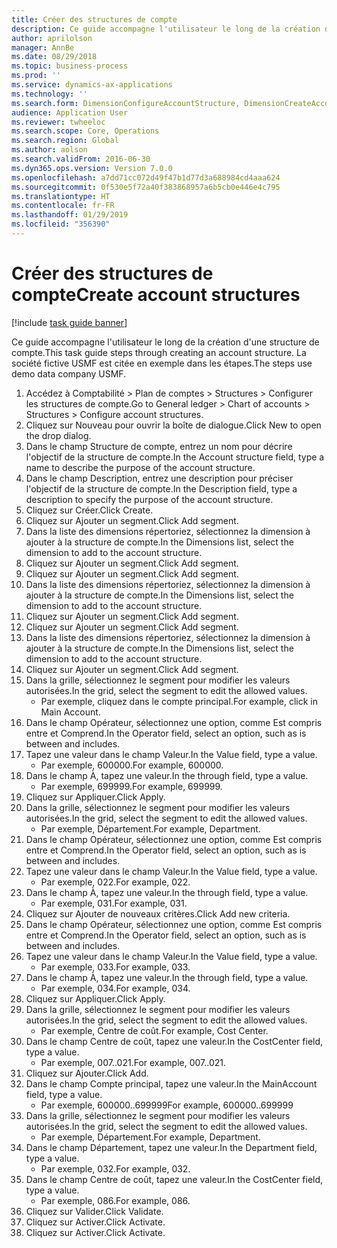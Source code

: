 ```yaml
---
title: Créer des structures de compte
description: Ce guide accompagne l'utilisateur le long de la création d'une structure de compte.
author: aprilolson
manager: AnnBe
ms.date: 08/29/2018
ms.topic: business-process
ms.prod: ''
ms.service: dynamics-ax-applications
ms.technology: ''
ms.search.form: DimensionConfigureAccountStructure, DimensionCreateAccountStructure, DimensionHierarchyAddLevel, DimensionHierarchyConstraintActivate
audience: Application User
ms.reviewer: twheeloc
ms.search.scope: Core, Operations
ms.search.region: Global
ms.author: aolson
ms.search.validFrom: 2016-06-30
ms.dyn365.ops.version: Version 7.0.0
ms.openlocfilehash: a7dd71cc072d49f47b1d77d3a688984cd4aaa624
ms.sourcegitcommit: 0f530e5f72a40f383868957a6b5cb0e446e4c795
ms.translationtype: HT
ms.contentlocale: fr-FR
ms.lasthandoff: 01/29/2019
ms.locfileid: "356390"
---
```

# <a name="create-account-structures"></a><span data-ttu-id="71c37-103">Créer des structures de compte</span><span class="sxs-lookup"><span data-stu-id="71c37-103">Create account structures</span></span>

[!include [task guide banner](../../includes/task-guide-banner.md)]

<span data-ttu-id="71c37-104">Ce guide accompagne l'utilisateur le long de la création d'une structure de compte.</span><span class="sxs-lookup"><span data-stu-id="71c37-104">This task guide steps through creating an account structure.</span></span> <span data-ttu-id="71c37-105">La société fictive USMF est citée en exemple dans les étapes.</span><span class="sxs-lookup"><span data-stu-id="71c37-105">The steps use demo data company USMF.</span></span>

1. <span data-ttu-id="71c37-106">Accédez à Comptabilité > Plan de comptes > Structures > Configurer les structures de compte.</span><span class="sxs-lookup"><span data-stu-id="71c37-106">Go to General ledger > Chart of accounts > Structures > Configure account structures.</span></span>
2. <span data-ttu-id="71c37-107">Cliquez sur Nouveau pour ouvrir la boîte de dialogue.</span><span class="sxs-lookup"><span data-stu-id="71c37-107">Click New to open the drop dialog.</span></span>
3. <span data-ttu-id="71c37-108">Dans le champ Structure de compte, entrez un nom pour décrire l'objectif de la structure de compte.</span><span class="sxs-lookup"><span data-stu-id="71c37-108">In the Account structure field, type a name to describe the purpose of the account structure.</span></span>
4. <span data-ttu-id="71c37-109">Dans le champ Description, entrez une description pour préciser l'objectif de la structure de compte.</span><span class="sxs-lookup"><span data-stu-id="71c37-109">In the Description field, type a description to specify the purpose of the account structure.</span></span>
5. <span data-ttu-id="71c37-110">Cliquez sur Créer.</span><span class="sxs-lookup"><span data-stu-id="71c37-110">Click Create.</span></span>
6. <span data-ttu-id="71c37-111">Cliquez sur Ajouter un segment.</span><span class="sxs-lookup"><span data-stu-id="71c37-111">Click Add segment.</span></span>
7. <span data-ttu-id="71c37-112">Dans la liste des dimensions répertoriez, sélectionnez la dimension à ajouter à la structure de compte.</span><span class="sxs-lookup"><span data-stu-id="71c37-112">In the Dimensions list, select the dimension to add to the account structure.</span></span>
8. <span data-ttu-id="71c37-113">Cliquez sur Ajouter un segment.</span><span class="sxs-lookup"><span data-stu-id="71c37-113">Click Add segment.</span></span>
9. <span data-ttu-id="71c37-114">Cliquez sur Ajouter un segment.</span><span class="sxs-lookup"><span data-stu-id="71c37-114">Click Add segment.</span></span>
10. <span data-ttu-id="71c37-115">Dans la liste des dimensions répertoriez, sélectionnez la dimension à ajouter à la structure de compte.</span><span class="sxs-lookup"><span data-stu-id="71c37-115">In the Dimensions list, select the dimension to add to the account structure.</span></span>
11. <span data-ttu-id="71c37-116">Cliquez sur Ajouter un segment.</span><span class="sxs-lookup"><span data-stu-id="71c37-116">Click Add segment.</span></span>
12. <span data-ttu-id="71c37-117">Cliquez sur Ajouter un segment.</span><span class="sxs-lookup"><span data-stu-id="71c37-117">Click Add segment.</span></span>
13. <span data-ttu-id="71c37-118">Dans la liste des dimensions répertoriez, sélectionnez la dimension à ajouter à la structure de compte.</span><span class="sxs-lookup"><span data-stu-id="71c37-118">In the Dimensions list, select the dimension to add to the account structure.</span></span>
14. <span data-ttu-id="71c37-119">Cliquez sur Ajouter un segment.</span><span class="sxs-lookup"><span data-stu-id="71c37-119">Click Add segment.</span></span>
15. <span data-ttu-id="71c37-120">Dans la grille, sélectionnez le segment pour modifier les valeurs autorisées.</span><span class="sxs-lookup"><span data-stu-id="71c37-120">In the grid, select the segment to edit the allowed values.</span></span>
    * <span data-ttu-id="71c37-121">Par exemple, cliquez dans le compte principal.</span><span class="sxs-lookup"><span data-stu-id="71c37-121">For example, click in Main Account.</span></span>  
16. <span data-ttu-id="71c37-122">Dans le champ Opérateur, sélectionnez une option, comme Est compris entre et Comprend.</span><span class="sxs-lookup"><span data-stu-id="71c37-122">In the Operator field, select an option, such as is between and includes.</span></span>
17. <span data-ttu-id="71c37-123">Tapez une valeur dans le champ Valeur.</span><span class="sxs-lookup"><span data-stu-id="71c37-123">In the Value field, type a value.</span></span>
    * <span data-ttu-id="71c37-124">Par exemple, 600000.</span><span class="sxs-lookup"><span data-stu-id="71c37-124">For example, 600000.</span></span>  
18. <span data-ttu-id="71c37-125">Dans le champ À, tapez une valeur.</span><span class="sxs-lookup"><span data-stu-id="71c37-125">In the through field, type a value.</span></span>
    * <span data-ttu-id="71c37-126">Par exemple, 699999.</span><span class="sxs-lookup"><span data-stu-id="71c37-126">For example, 699999.</span></span>  
19. <span data-ttu-id="71c37-127">Cliquez sur Appliquer.</span><span class="sxs-lookup"><span data-stu-id="71c37-127">Click Apply.</span></span>
20. <span data-ttu-id="71c37-128">Dans la grille, sélectionnez le segment pour modifier les valeurs autorisées.</span><span class="sxs-lookup"><span data-stu-id="71c37-128">In the grid, select the segment to edit the allowed values.</span></span>
    * <span data-ttu-id="71c37-129">Par exemple, Département.</span><span class="sxs-lookup"><span data-stu-id="71c37-129">For example, Department.</span></span>  
21. <span data-ttu-id="71c37-130">Dans le champ Opérateur, sélectionnez une option, comme Est compris entre et Comprend.</span><span class="sxs-lookup"><span data-stu-id="71c37-130">In the Operator field, select an option, such as is between and includes.</span></span>
22. <span data-ttu-id="71c37-131">Tapez une valeur dans le champ Valeur.</span><span class="sxs-lookup"><span data-stu-id="71c37-131">In the Value field, type a value.</span></span>
    * <span data-ttu-id="71c37-132">Par exemple, 022.</span><span class="sxs-lookup"><span data-stu-id="71c37-132">For example, 022.</span></span>  
23. <span data-ttu-id="71c37-133">Dans le champ À, tapez une valeur.</span><span class="sxs-lookup"><span data-stu-id="71c37-133">In the through field, type a value.</span></span>
    * <span data-ttu-id="71c37-134">Par exemple, 031.</span><span class="sxs-lookup"><span data-stu-id="71c37-134">For example, 031.</span></span>  
24. <span data-ttu-id="71c37-135">Cliquez sur Ajouter de nouveaux critères.</span><span class="sxs-lookup"><span data-stu-id="71c37-135">Click Add new criteria.</span></span>
25. <span data-ttu-id="71c37-136">Dans le champ Opérateur, sélectionnez une option, comme Est compris entre et Comprend.</span><span class="sxs-lookup"><span data-stu-id="71c37-136">In the Operator field, select an option, such as is between and includes.</span></span>
26. <span data-ttu-id="71c37-137">Tapez une valeur dans le champ Valeur.</span><span class="sxs-lookup"><span data-stu-id="71c37-137">In the Value field, type a value.</span></span>
    * <span data-ttu-id="71c37-138">Par exemple, 033.</span><span class="sxs-lookup"><span data-stu-id="71c37-138">For example, 033.</span></span>  
27. <span data-ttu-id="71c37-139">Dans le champ À, tapez une valeur.</span><span class="sxs-lookup"><span data-stu-id="71c37-139">In the through field, type a value.</span></span>
    * <span data-ttu-id="71c37-140">Par exemple, 034.</span><span class="sxs-lookup"><span data-stu-id="71c37-140">For example, 034.</span></span>  
28. <span data-ttu-id="71c37-141">Cliquez sur Appliquer.</span><span class="sxs-lookup"><span data-stu-id="71c37-141">Click Apply.</span></span>
29. <span data-ttu-id="71c37-142">Dans la grille, sélectionnez le segment pour modifier les valeurs autorisées.</span><span class="sxs-lookup"><span data-stu-id="71c37-142">In the grid, select the segment to edit the allowed values.</span></span>
    * <span data-ttu-id="71c37-143">Par exemple, Centre de coût.</span><span class="sxs-lookup"><span data-stu-id="71c37-143">For example, Cost Center.</span></span>  
30. <span data-ttu-id="71c37-144">Dans le champ Centre de coût, tapez une valeur.</span><span class="sxs-lookup"><span data-stu-id="71c37-144">In the CostCenter field, type a value.</span></span>
    * <span data-ttu-id="71c37-145">Par exemple, 007..021.</span><span class="sxs-lookup"><span data-stu-id="71c37-145">For example, 007..021.</span></span>  
31. <span data-ttu-id="71c37-146">Cliquez sur Ajouter.</span><span class="sxs-lookup"><span data-stu-id="71c37-146">Click Add.</span></span>
32. <span data-ttu-id="71c37-147">Dans le champ Compte principal, tapez une valeur.</span><span class="sxs-lookup"><span data-stu-id="71c37-147">In the MainAccount field, type a value.</span></span>
    * <span data-ttu-id="71c37-148">Par exemple, 600000..699999</span><span class="sxs-lookup"><span data-stu-id="71c37-148">For example, 600000..699999</span></span>  
33. <span data-ttu-id="71c37-149">Dans la grille, sélectionnez le segment pour modifier les valeurs autorisées.</span><span class="sxs-lookup"><span data-stu-id="71c37-149">In the grid, select the segment to edit the allowed values.</span></span>
    * <span data-ttu-id="71c37-150">Par exemple, Département.</span><span class="sxs-lookup"><span data-stu-id="71c37-150">For example, Department.</span></span>  
34. <span data-ttu-id="71c37-151">Dans le champ Département, tapez une valeur.</span><span class="sxs-lookup"><span data-stu-id="71c37-151">In the Department field, type a value.</span></span>
    * <span data-ttu-id="71c37-152">Par exemple, 032.</span><span class="sxs-lookup"><span data-stu-id="71c37-152">For example, 032.</span></span>  
35. <span data-ttu-id="71c37-153">Dans le champ Centre de coût, tapez une valeur.</span><span class="sxs-lookup"><span data-stu-id="71c37-153">In the CostCenter field, type a value.</span></span>
    * <span data-ttu-id="71c37-154">Par exemple, 086.</span><span class="sxs-lookup"><span data-stu-id="71c37-154">For example, 086.</span></span>  
36. <span data-ttu-id="71c37-155">Cliquez sur Valider.</span><span class="sxs-lookup"><span data-stu-id="71c37-155">Click Validate.</span></span>
37. <span data-ttu-id="71c37-156">Cliquez sur Activer.</span><span class="sxs-lookup"><span data-stu-id="71c37-156">Click Activate.</span></span>
38. <span data-ttu-id="71c37-157">Cliquez sur Activer.</span><span class="sxs-lookup"><span data-stu-id="71c37-157">Click Activate.</span></span>


